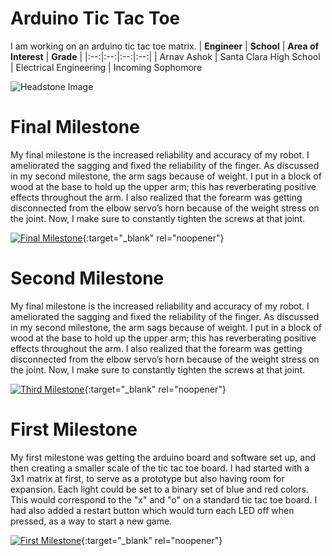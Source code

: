 ﻿# Arduino Tic Tac Toe
I am working on an arduino tic tac toe matrix.
| **Engineer** | **School** | **Area of Interest** | **Grade** |
|:--:|:--:|:--:|:--:|
| Arnav Ashok | Santa Clara High School | Electrical Engineering | Incoming Sophomore

![Headstone Image](https://bluestampengineering.com/wp-content/uploads/2016/05/improve.jpg)
  
# Final Milestone
My final milestone is the increased reliability and accuracy of my robot. I ameliorated the sagging and fixed the reliability of the finger. As discussed in my second milestone, the arm sags because of weight. I put in a block of wood at the base to hold up the upper arm; this has reverberating positive effects throughout the arm. I also realized that the forearm was getting disconnected from the elbow servo’s horn because of the weight stress on the joint. Now, I make sure to constantly tighten the screws at that joint. 

[![Final Milestone](https://res.cloudinary.com/marcomontalbano/image/upload/v1612573869/video_to_markdown/images/youtube--F7M7imOVGug-c05b58ac6eb4c4700831b2b3070cd403.jpg )](https://www.youtube.com/watch?v=F7M7imOVGug&feature=emb_logo "Final Milestone"){:target="_blank" rel="noopener"}

# Second Milestone
My final milestone is the increased reliability and accuracy of my robot. I ameliorated the sagging and fixed the reliability of the finger. As discussed in my second milestone, the arm sags because of weight. I put in a block of wood at the base to hold up the upper arm; this has reverberating positive effects throughout the arm. I also realized that the forearm was getting disconnected from the elbow servo’s horn because of the weight stress on the joint. Now, I make sure to constantly tighten the screws at that joint.

[![Third Milestone](https://res.cloudinary.com/marcomontalbano/image/upload/v1612574014/video_to_markdown/images/youtube--y3VAmNlER5Y-c05b58ac6eb4c4700831b2b3070cd403.jpg)](https://www.youtube.com/watch?v=y3VAmNlER5Y&feature=emb_logo "Second Milestone"){:target="_blank" rel="noopener"}
# First Milestone
  
My first milestone was getting the arduino board and software set up, and then creating a smaller scale of the tic tac toe board. I had started with a 3x1 matrix at first, to serve as a prototype but also having room for expansion. Each light could be set to a binary set of blue and red colors. This would correspond to the "x" and "o" on a standard tic tac toe board. I had also added a restart button which would turn each LED off when pressed, as a way to start a new game.

[![First Milestone](https://res.cloudinary.com/dvdvsdoju/image/upload/v1624040351/tictactoe_dghgs1.png)](https://www.youtube.com/watch?v=lOrXrKRzXBY){:target="_blank" rel="noopener"}
